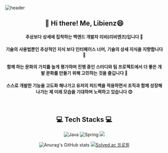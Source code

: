 












![header](https://capsule-render.vercel.app/api?type=waving&color=FFA500&height=200&descAlign=50&fontAlign=50&section=header&text=Libienz&fontSize=65&fontColor=2E2E2E&animation=twinkling)  



<div align="center">

## 👋 Hi there! Me, Libienz😄  
#### 추상보다 상세에 집착하는 백엔드 개발자 리비(리비엔즈)입니다  🙌

#### 기술의 사용법뿐인 추상적인 지식 보다 인터페이스 너머, 기술의 상세 지식을 지향합니다 📒

#### 함께 하는 문화의 가치를 높게 평가하며 진행 중인 스터디와 팀 프로젝트에서 더 좋은 개발 문화를 만들기 위해 고민하는 것을 즐깁니다 🤔

#### 스스로 개발한 기능을 고도화 해나가고 유저의 피드백을 적용하면서 조직과 함께 성장해나가는 제 미래 모습을 기대하며 노력하고 있습니다 😊


<br/>

## 💻 Tech Stacks 💻
    

<p display="inline" align="center">
  <img alt="Java" src ="https://img.shields.io/badge/Java-007396.svg?&style=for-the-badge&logo=Java&logoColor=white"/> 
  <img alt="Spring" src ="https://img.shields.io/badge/Spring-6DB33F.svg?&style=for-the-badge&logo=Spring&logoColor=white"/> 
  <img src="https://img.shields.io/badge/SpringBoot-6DB33F?style=for-the-badge&logo=springboot&logoColor=white">




<br/>

![Anurag's GitHub stats](https://github-readme-stats.vercel.app/api?username=Libienz&show_icons=true&theme=github_dark)
[![Solved.ac
프로필](http://mazassumnida.wtf/api/v2/generate_badge?boj=yellow7171)](https://solved.ac/yellow7171)


<br/>

  
 
 




  
  
  
  

<br><br>
</p>
